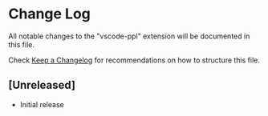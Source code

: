 # Change Log

All notable changes to the "vscode-ppl" extension will be documented in this file.

Check [Keep a Changelog](http://keepachangelog.com/) for recommendations on how to structure this file.

## [Unreleased]

- Initial release